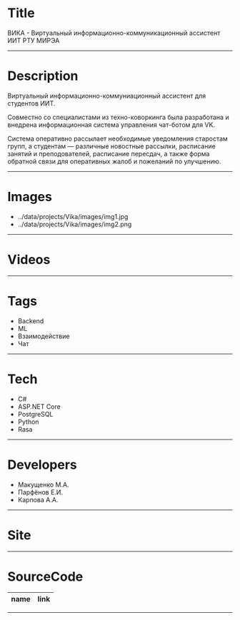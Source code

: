 # Title

ВИКА - Виртуальный информационно-коммуникационный ассистент ИИТ РТУ МИРЭА

---

# Description

Виртуальный информационно-коммуниационный ассистент для студентов ИИТ.

Совместно со специалистами из техно-коворкинга была разработана и внедрена информационная система управления чат-ботом для VK.

Система оперативно рассылает необходимые уведомления старостам групп, а студентам — различные новостные рассылки, расписание занятий и преподователей, расписание пересдач, а также форма обратной связи для оперативных жалоб и пожеланий по улучшению.

---

# Images

- ../data/projects/Vika/images/img1.jpg
- ../data/projects/Vika/images/img2.png

---

# Videos

---

# Tags

- Backend
- ML
- Взаимодействие
- Чат

---

# Tech

- C#
- ASP.NET Core
- PostgreSQL
- Python
- Rasa

---

# Developers

- Макущенко М.А.
- Парфёнов Е.И.
- Карпова А.А.

---

# Site

---

# SourceCode

| name | link |
| ---- | ---- |

---
